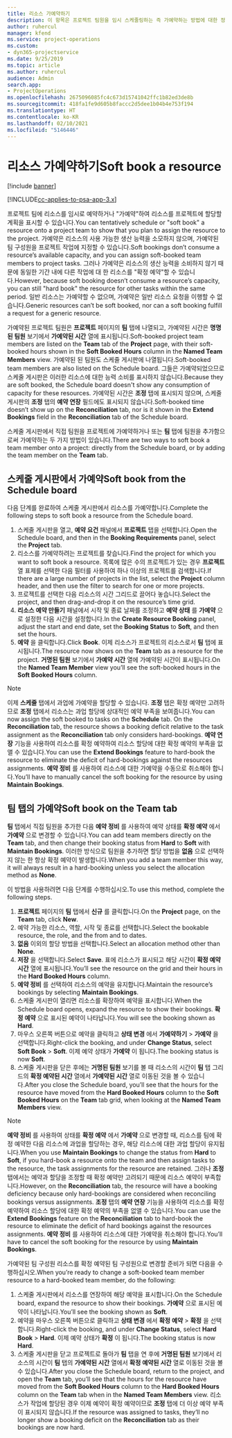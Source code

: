 ```yaml
---
title: 리소스 가예약하기
description: 이 항목은 프로젝트 팀원을 임시 스케줄링하는 즉 가예약하는 방법에 대한 정보를 제공합니다.
author: ruhercul
manager: kfend
ms.service: project-operations
ms.custom:
- dyn365-projectservice
ms.date: 9/25/2019
ms.topic: article
ms.author: ruhercul
audience: Admin
search.app:
- ProjectOperations
ms.openlocfilehash: 2675096085fc4c673d15741042ffc1b82ed3de8b
ms.sourcegitcommit: 418fa1fe9d605b8faccc2d5dee1b04b4e753f194
ms.translationtype: HT
ms.contentlocale: ko-KR
ms.lasthandoff: 02/10/2021
ms.locfileid: "5146446"
---
```

# <a name="soft-book-a-resource"></a><span data-ttu-id="65009-103">리소스 가예약하기</span><span class="sxs-lookup"><span data-stu-id="65009-103">Soft book a resource</span></span>

[!include [banner](../includes/psa-now-project-operations.md)]

[!INCLUDE[cc-applies-to-psa-app-3.x](../includes/cc-applies-to-psa-app-3x.md)]

<span data-ttu-id="65009-104">프로젝트 팀에 리소스를 임시로 예약하거나 "가예약"하여 리소스를 프로젝트에 할당할 계획을 표시할 수 있습니다.</span><span class="sxs-lookup"><span data-stu-id="65009-104">You can tentatively schedule or "soft book" a resource onto a project team to show that you plan to assign the resource to the project.</span></span> <span data-ttu-id="65009-105">가예약은 리소스의 사용 가능한 생산 능력을 소모하지 않으며, 가예약된 팀 구성원을 프로젝트 작업에 지정할 수 있습니다.</span><span class="sxs-lookup"><span data-stu-id="65009-105">Soft bookings don’t consume a resource’s available capacity, and you can assign soft-booked team members to project tasks.</span></span> <span data-ttu-id="65009-106">그러나 가예약은 리소스의 생산 능력을 소비하지 않기 때문에 동일한 기간 내에 다른 작업에 대 한 리소스를 "확정 예약"할 수 있습니다.</span><span class="sxs-lookup"><span data-stu-id="65009-106">However, because soft booking doesn’t consume a resource’s capacity, you can still "hard book" the resource for other tasks within the same period.</span></span> <span data-ttu-id="65009-107">일반 리소스는 가예약할 수 없으며, 가예약은 일반 리소스 요청을 이행할 수 없습니다.</span><span class="sxs-lookup"><span data-stu-id="65009-107">Generic resources can’t be soft booked, nor can a soft booking fulfill a request for a generic resource.</span></span>

<span data-ttu-id="65009-108">가예약된 프로젝트 팀원은 **프로젝트** 페이지의 **팀** 탭에 나열되고, 가예약된 시간은 **명명된 팀원** 보기에서 **가예약된 시간** 열에 표시됩니다.</span><span class="sxs-lookup"><span data-stu-id="65009-108">Soft-booked project team members are listed on the **Team** tab of the **Project** page, with their soft-booked hours shown in the **Soft Booked Hours** column in the **Named Team Members** view.</span></span> <span data-ttu-id="65009-109">가예약된 된 팀원도 스케줄 게시판에 나열됩니다.</span><span class="sxs-lookup"><span data-stu-id="65009-109">Soft-booked team members are also listed on the Schedule board.</span></span> <span data-ttu-id="65009-110">그들은 가예약되었으므로 스케줄 게시판은 이러한 리소스에 대한 능력 소비를 표시하지 않습니다.</span><span class="sxs-lookup"><span data-stu-id="65009-110">Because they are soft booked, the Schedule board doesn't show any consumption of capacity for these resources.</span></span> <span data-ttu-id="65009-111">가예약된 시간은 **조정** 탭에 표시되지 않으며, 스케줄 게시판의 **조정** 탭의 **예약 연장** 필드에도 표시되지 않습니다.</span><span class="sxs-lookup"><span data-stu-id="65009-111">Soft-booked time doesn’t show up on the **Reconciliation** tab, nor is it shown in the **Extend Bookings** field in the **Reconciliation** tab of the Schedule board.</span></span> 

<span data-ttu-id="65009-112">스케줄 게시판에서 직접 팀원을 프로젝트에 가예약하거나 또는 **팀** 탭에 팀원을 추가함으로써 가예약하는 두 가지 방법이 있습니다.</span><span class="sxs-lookup"><span data-stu-id="65009-112">There are two ways to soft book a team member onto a project: directly from the Schedule board, or by adding the team member on the **Team** tab.</span></span> 

## <a name="soft-book-from-the-schedule-board"></a><span data-ttu-id="65009-113">스케줄 게시판에서 가예약</span><span class="sxs-lookup"><span data-stu-id="65009-113">Soft book from the Schedule board</span></span>
<span data-ttu-id="65009-114">다음 단계를 완료하여 스케줄 게시판에서 리소스를 가예약합니다.</span><span class="sxs-lookup"><span data-stu-id="65009-114">Complete the following steps to soft book a resource from the Schedule board.</span></span> 

1. <span data-ttu-id="65009-115">스케줄 게시판을 열고, **예약 요건** 패널에서 **프로젝트** 탭을 선택합니다.</span><span class="sxs-lookup"><span data-stu-id="65009-115">Open the Schedule board, and then in the **Booking Requirements** panel, select the **Project** tab.</span></span>
2. <span data-ttu-id="65009-116">리소스를 가예약하려는 프로젝트를 찾습니다.</span><span class="sxs-lookup"><span data-stu-id="65009-116">Find the project for which you want to soft book a resource.</span></span> <span data-ttu-id="65009-117">목록에 많은 수의 프로젝트가 있는 경우 **프로젝트** 열 표제를 선택한 다음 필터를 사용하여 하나 이상의 프로젝트를 검색합니다.</span><span class="sxs-lookup"><span data-stu-id="65009-117">If there are a large number of projects in the list, select the **Project** column header, and then use the filter to search for one or more projects.</span></span>
3. <span data-ttu-id="65009-118">프로젝트를 선택한 다음 리소스의 시간 그리드로 끌어다 놓습니다.</span><span class="sxs-lookup"><span data-stu-id="65009-118">Select the project, and then drag-and-drop it on the resource’s time grid.</span></span>
5. <span data-ttu-id="65009-119">**리소스 예약 만들기** 패널에서 시작 및 종료 날짜를 조정하고 **예약 상태** 를 **가예약** 으로 설정한 다음 시간을 설정합니다.</span><span class="sxs-lookup"><span data-stu-id="65009-119">In the **Create Resource Booking** panel, adjust the start and end date, set the **Booking Status** to **Soft**, and then set the hours.</span></span> 
6. <span data-ttu-id="65009-120">**예약** 을 클릭합니다.</span><span class="sxs-lookup"><span data-stu-id="65009-120">Click **Book**.</span></span> <span data-ttu-id="65009-121">이제 리소스가 프로젝트의 리소스로서 **팀** 탭에 표시됩니다.</span><span class="sxs-lookup"><span data-stu-id="65009-121">The resource now shows on the **Team** tab as a resource for the project.</span></span> <span data-ttu-id="65009-122">**거명된 팀원** 보기에서 **가예약 시간** 열에 가예약된 시간이 표시됩니다.</span><span class="sxs-lookup"><span data-stu-id="65009-122">On the **Named Team Member** view you’ll see the soft-booked hours in the **Soft Booked Hours** column.</span></span>

> [!NOTE]
> <span data-ttu-id="65009-123">이제 **스케줄** 탭에서 과업에 가예약을 할당할 수 있습니다. **조정** 탭은 확정 예약만 고려하므로 **조정** 탭에서 리소스는 과업 할당에 상대적인 예약 부족을 보여줍니다.</span><span class="sxs-lookup"><span data-stu-id="65009-123">You can now assign the soft booked to tasks on the **Schedule** tab. On the **Reconciliation** tab, the resource shows a booking deficit relative to the task assignment as the **Reconciliation** tab only considers hard-bookings.</span></span> <span data-ttu-id="65009-124">**예약 연장** 기능을 사용하여 리소스를 확정 예약하여 리소스 할당에 대한 확정 예약의 부족을 없앨 수 있습니다.</span><span class="sxs-lookup"><span data-stu-id="65009-124">You can use the **Extend Bookings** feature to hard-book the resource to eliminate the deficit of hard-bookings against the resources assignments.</span></span> <span data-ttu-id="65009-125">**예약 정비** 를 사용하여 리소스에 대한 가예약을 수동으로 취소해야 합니다.</span><span class="sxs-lookup"><span data-stu-id="65009-125">You’ll have to manually cancel the soft booking for the resource by using **Maintain Bookings**.</span></span>

## <a name="soft-book-on-the-team-tab"></a><span data-ttu-id="65009-126">팀 탭의 가예약</span><span class="sxs-lookup"><span data-stu-id="65009-126">Soft book on the Team tab</span></span>

<span data-ttu-id="65009-127">**팀** 탭에서 직접 팀원을 추가한 다음 **예약 정비** 를 사용하여 예약 상태를 **확정 예약** 에서 **가예약** 으로 변경할 수 있습니다.</span><span class="sxs-lookup"><span data-stu-id="65009-127">You can add team members directly on the **Team** tab, and then change their booking status from **Hard** to **Soft** with **Maintain Bookings**.</span></span> <span data-ttu-id="65009-128">이러한 방식으로 팀원을 추가하면 할당 방법을 **없음** 으로 선택하지 않는 한 항상 확정 예약이 발생합니다.</span><span class="sxs-lookup"><span data-stu-id="65009-128">When you add a team member this way, it will always result in a hard-booking unless you select the allocation method as **None**.</span></span>

<span data-ttu-id="65009-129">이 방법을 사용하려면 다음 단계를 수행하십시오.</span><span class="sxs-lookup"><span data-stu-id="65009-129">To use this method, complete the following steps.</span></span>

1. <span data-ttu-id="65009-130">**프로젝트** 페이지의 **팀** 탭에서 **신규** 를 클릭합니다.</span><span class="sxs-lookup"><span data-stu-id="65009-130">On the **Project** page, on the **Team** tab, click **New**.</span></span>
2. <span data-ttu-id="65009-131">예약 가능한 리소스, 역할, 시작 및 종료를 선택합니다.</span><span class="sxs-lookup"><span data-stu-id="65009-131">Select the bookable resource, the role, and the from and to dates.</span></span>
3. <span data-ttu-id="65009-132">**없음** 이외의 할당 방법을 선택합니다.</span><span class="sxs-lookup"><span data-stu-id="65009-132">Select an allocation method other than **None**.</span></span>
4. <span data-ttu-id="65009-133">**저장** 을 선택합니다.</span><span class="sxs-lookup"><span data-stu-id="65009-133">Select **Save**.</span></span> <span data-ttu-id="65009-134">표에 리소스가 표시되고 해당 시간이 **확정 예약 시간** 열에 표시됩니다.</span><span class="sxs-lookup"><span data-stu-id="65009-134">You’ll see the resource on the grid and their hours in the **Hard Booked Hours** column.</span></span>
5. <span data-ttu-id="65009-135">**예약 정비** 를 선택하여 리소스의 예약을 유지합니다.</span><span class="sxs-lookup"><span data-stu-id="65009-135">Maintain the resource’s bookings by selecting **Maintain Bookings**.</span></span>
6. <span data-ttu-id="65009-136">스케줄 게시판이 열리면 리소스를 확장하여 예약을 표시합니다.</span><span class="sxs-lookup"><span data-stu-id="65009-136">When the Schedule board opens, expand the resource to show their bookings.</span></span> <span data-ttu-id="65009-137">**확정 예약** 으로 표시된 예약이 나타납니다.</span><span class="sxs-lookup"><span data-stu-id="65009-137">You will see the booking shown as **Hard**.</span></span>
7. <span data-ttu-id="65009-138">마우스 오른쪽 버튼으로 예약을 클릭하고 **상태 변경** 에서 **가예약하기** \> **가예약** 을 선택합니다.</span><span class="sxs-lookup"><span data-stu-id="65009-138">Right-click the booking, and under **Change Status**, select **Soft Book** \> **Soft**.</span></span> <span data-ttu-id="65009-139">이제 예약 상태가 **가예약** 이 됩니다.</span><span class="sxs-lookup"><span data-stu-id="65009-139">The booking status is now **Soft**.</span></span>
8. <span data-ttu-id="65009-140">스케줄 게시판을 닫은 후에는 **거명된 팀원** 보기를 볼 때 리소스의 시간이 **팀** 탭 그리드의 **확정 예약된 시간** 열에서 **가예약된 시간** 열로 이동된 것을 볼 수 있습니다.</span><span class="sxs-lookup"><span data-stu-id="65009-140">After you close the Schedule board, you’ll see that the hours for the resource have moved from the **Hard Booked Hours** column to the **Soft Booked Hours** on the **Team** tab grid, when looking at the **Named Team Members** view.</span></span>

> [!NOTE]
> <span data-ttu-id="65009-141">**예약 정비** 를 사용하여 상태를 **확정 예약** 에서 **가예약** 으로 변경할 때, 리소스를 팀에 확정 예약한 다음 리소스에 과업을 할당하는 경우, 해당 리소스에 대한 과업 할당이 유지됩니다.</span><span class="sxs-lookup"><span data-stu-id="65009-141">When you use **Maintain Bookings** to change the status from **Hard** to **Soft**, if you hard-book a resource onto the team and then assign tasks to the resource, the task assignments for the resource are retained.</span></span> <span data-ttu-id="65009-142">그러나 **조정** 탭에서는 예약과 할당을 조정할 때 확정 예약만 고려되기 때문에 리소스 예약이 부족합니다.</span><span class="sxs-lookup"><span data-stu-id="65009-142">However, on the **Reconciliation** tab, the resource will have a booking deficiency because only hard-bookings are considered when reconciling bookings versus assignments.</span></span> <span data-ttu-id="65009-143">**조정** 탭의 **예약 연장** 기능을 사용하여 리소스를 확정 예약하여 리소스 할당에 대한 확정 예약의 부족을 없앨 수 있습니다.</span><span class="sxs-lookup"><span data-stu-id="65009-143">You can use the **Extend Bookings** feature on the **Reconciliation** tab to hard-book the resource to eliminate the deficit of hard bookings against the resources assignments.</span></span> <span data-ttu-id="65009-144">**예약 정비** 를 사용하여 리소스에 대한 가예약을 취소해야 합니다.</span><span class="sxs-lookup"><span data-stu-id="65009-144">You’ll have to cancel the soft booking for the resource by using **Maintain Bookings**.</span></span>

<span data-ttu-id="65009-145">가예약된 팀 구성원 리소스를 확정 예약된 팀 구성원으로 변경할 준비가 되면 다음을 수행하십시오.</span><span class="sxs-lookup"><span data-stu-id="65009-145">When you’re ready to change a soft-booked team member resource to a hard-booked team member, do the following:</span></span>

1. <span data-ttu-id="65009-146">스케줄 게시판에서 리소스를 연장하여 해당 예약을 표시합니다.</span><span class="sxs-lookup"><span data-stu-id="65009-146">On the Schedule board, expand the resource to show their bookings.</span></span> <span data-ttu-id="65009-147">**가예약** 으로 표시된 예약이 나타납니다.</span><span class="sxs-lookup"><span data-stu-id="65009-147">You’ll see the booking shown as **Soft**.</span></span>
2. <span data-ttu-id="65009-148">예약을 마우스 오른쪽 버튼으로 클릭하고 **상태 변경** 에서 **확정 예약** \> **확정** 을 선택합니다.</span><span class="sxs-lookup"><span data-stu-id="65009-148">Right-click the booking, and under **Change Status**, select **Hard Book** \> **Hard**.</span></span> <span data-ttu-id="65009-149">이제 예약 상태가 **확정** 이 됩니다.</span><span class="sxs-lookup"><span data-stu-id="65009-149">The booking status is now **Hard**.</span></span>
3. <span data-ttu-id="65009-150">스케줄 게시판을 닫고 프로젝트로 돌아가 **팀** 탭을 연 후에 **거명된 팀원** 보기에서 리소스의 시간이 **팀** 탭의 **가예약된 시간** 열에서 **확정 예약된 시간** 열로 이동된 것을 볼 수 있습니다.</span><span class="sxs-lookup"><span data-stu-id="65009-150">After you close the Schedule board, return to the project, and open the **Team** tab, you’ll see that the hours for the resource have moved from the **Soft Booked Hours** column to the **Hard Booked Hours** column on the **Team** tab when in the **Named Team Members** view.</span></span> <span data-ttu-id="65009-151">리소스가 작업에 할당된 경우 이제 예약이 확정 예약이므로 **조정** 탭에 더 이상 예약 부족이 표시되지 않습니다.</span><span class="sxs-lookup"><span data-stu-id="65009-151">If the resource was assigned to tasks, they’ll no longer show a booking deficit on the **Reconciliation** tab as their bookings are now hard.</span></span>

